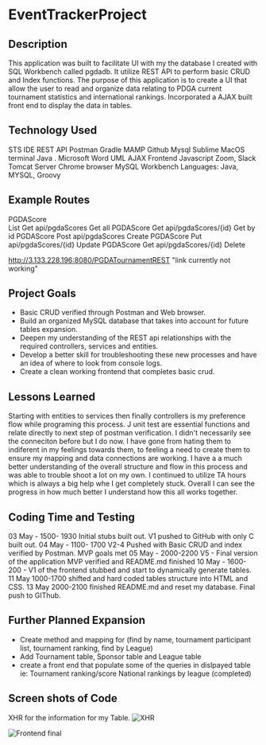 # EventTrackerProject

## Description

This application was built to facilitate UI with my the database I created with SQL Workbench called pgdadb. It utilize REST API to perform basic CRUD and Index functions. The purpose of this application is to create a UI that allow the user to read and organize data relating to PDGA current tournament statistics and international rankings. Incorporated a AJAX built front end to display the data in tables. 

## Technology Used

STS IDE
REST API
Postman
Gradle
MAMP
Github
Mysql
Sublime
MacOS terminal
Java . Microsoft Word
UML
AJAX Frontend 
Javascript 
Zoom, Slack
Tomcat Server
Chrome browser
MySQL Workbench
Languages: Java, MYSQL, Groovy

## Example Routes 
PGDAScore  
List<PGDAScore>  Get api/pgdaScores          Get all
PGDAScore        Get api/pgdaScores/{id}     Get by id 
PGDAScore        Post api/pgdaScores         Create
PGDAScore        Put api/pgdaScores/{id}     Update 
PGDAScore        Get api/pgdaScores/{id}     Delete

http://3.133.228.196:8080/PGDATournamentREST "link currently not working" 

## Project Goals

- Basic CRUD verified through Postman and Web browser. 
- Build an organized MySQL database that takes into account for future tables expansion.
- Deepen my understanding of the REST api relationships with the required controllers, services and entities.
- Develop a better skill for troubleshooting these new processes and have an idea of where to look from console logs. 
-  Create a clean working frontend that completes basic crud. 

## Lessons Learned
Starting with entities to services then finally controllers is my preference flow while programing this process. J unit test are essential functions and relate directly to next step of postman verification. I didn't necessarily see the conneciton before but I do now. I have gone from hating them to indiferent in my feelings towards them, to feeling a need to create them to ensure my mapping and data connections are working. I have a a much better understanding of the overall structure and flow in this process and was able to trouble shoot a lot on my own. I continued to utilize TA hours which is always a big help whe I get completely stuck. Overall I can see the progress in how much better I understand how this all works together.   

## Coding Time and Testing
03 May - 1500- 1930 Initial stubs built out. V1 pushed to GitHub with only C built out. 
04 May - 1100- 1700 V2-4 Pushed with Basic CRUD and index verified by Postman. MVP goals met
05 May - 2000-2200 V5 - Final version of the application MVP verified and README.md finished
10 May - 1600-200 - V1 of the frontend stubbed and start to dynamically generate tables.
11 May 1000-1700 shifted and hard coded tables structure into HTML and CSS.
13 May 2000-2100 finished README.md and reset my database. Final push to GIThub. 

## Further Planned Expansion
- Create  method and mapping for (find by name, tournament participant list, tournament ranking, find by League)
- Add Tournament table, Sponsor table and League table
- create a front end that populate some of the queries in dislpayed table ie: Tournament ranking/score National rankings by league (completed)

## Screen shots of Code
XHR for the information for my Table. 
![XHR](webapp/coe1.png)



![Frontend final](webapp/coe2.png)